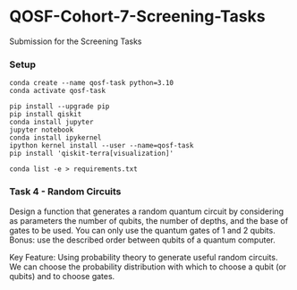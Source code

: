 # QOSF-Cohort-7-Screening-Tasks
Submission for the Screening Tasks

### Setup
```
conda create --name qosf-task python=3.10
conda activate qosf-task

pip install --upgrade pip
pip install qiskit
conda install jupyter  
jupyter notebook
conda install ipykernel
ipython kernel install --user --name=qosf-task
pip install 'qiskit-terra[visualization]'

conda list -e > requirements.txt
```

### Task 4 - Random Circuits
Design a function that generates a random quantum circuit by considering as parameters the number of qubits, the number of depths, and the base of gates to be used. You can only use the quantum gates of 1 and 2 qubits. Bonus: use the described order between qubits of a quantum computer.

Key Feature: Using probability theory to generate useful random circuits. We can choose the probability distribution with which to choose a qubit (or qubits) and to choose gates.
